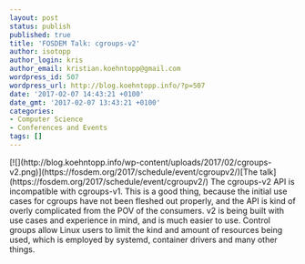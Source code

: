 ```yaml
---
layout: post
status: publish
published: true
title: 'FOSDEM Talk: cgroups-v2'
author: isotopp
author_login: kris
author_email: kristian.koehntopp@gmail.com
wordpress_id: 507
wordpress_url: http://blog.koehntopp.info/?p=507
date: '2017-02-07 14:43:21 +0100'
date_gmt: '2017-02-07 13:43:21 +0100'
categories:
- Computer Science
- Conferences and Events
tags: []
---
```

<p>[![](http://blog.koehntopp.info/wp-content/uploads/2017/02/cgroups-v2.png)](https://fosdem.org/2017/schedule/event/cgroupv2/)[The talk](https://fosdem.org/2017/schedule/event/cgroupv2/)<!--more--> The cgroups-v2 API is incompatible with cgroups-v1. This is a good thing, because the initial use cases for cgroups have not been fleshed out properly, and the API is kind of overly complicated from the POV of the consumers. v2 is being built with use cases and experience in mind, and is much easier to use. Control groups allow Linux users to limit the kind and amount of resources being used, which is employed by systemd, container drivers and many other things.</p>
